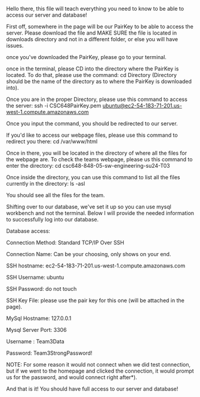 Hello there, this file will teach everything you need to know to be able to access our server and database!

First off, somewhere in the page will be our PairKey to be able to access the server. Please download the file and MAKE SURE the file is located in downloads directory and not in a different folder, or else you will have issues.

once you've downloaded the PairKey, please go to your terminal.

once in the terminal, please CD into the directory where the PairKey is located. To do that, please use the command: cd Directory (Directory should be the name of the directory as to where the PairKey is downloaded into).

Once you are in the proper Directory, please use this command to access the server: ssh -i CSC648PairKey.pem ubuntu@ec2-54-183-71-201.us-west-1.compute.amazonaws.com

Once you input the command, you should be redirected to our server. 

If you'd like to access our webpage files, please use this command to redirect you there: cd /var/www/html

Once in there, you will be located in the directory of where all the files for the webpage are. To check the teams webpage, please us this command to enter the directory: cd csc648-848-05-sw-engineering-su24-T03

Once inside the directory, you can use this command to list all the files currently in the directory: ls -asl

You should see all the files for the team.

Shifting over to our database, we've set it up so you can use mysql workbench and not the terminal. Below I will provide the needed information to successfully log into our database.

Database access:

Connection Method: Standard TCP/IP Over SSH

Connection Name: Can be your choosing, only shows on your end.

SSH hostname: ec2-54-183-71-201.us-west-1.compute.amazonaws.com

SSH Username: ubuntu

SSH Password: do not touch

SSH Key File: please use the pair key for this one (will be attached in the page).

MySql Hostname: 127.0.0.1

Mysql Server Port: 3306

Username : Team3Data

Password: Team3StrongPassword!

NOTE: For some reason it would not connect when we did test connection, but if we went to the homepage and clicked the connection, it would prompt us for the password, and would connect right after*).

And that is it! You should have full access to our server and database!
